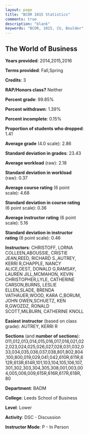 ```yaml
---
layout: page
title: "BCOR 1015 Statistics"
comments: true
description: "blank"
keywords: "BCOR, 1015, CU, Boulder"
--- 
```

<head>
<script src="https://ajax.googleapis.com/ajax/libs/jquery/2.1.3/jquery.min.js"></script>
<script src="https://dl.dropboxusercontent.com/s/pc42nxpaw1ea4o9/highcharts.js?dl=0"></script>
<!-- <script src="../assets/js/highcharts.js"></script> -->
<style type="text/css">@font-face {
	font-family: "Bebas Neue";
	src: url(https://www.filehosting.org/file/details/544349/BebasNeue%20Regular.otf) format("opentype");
	}
	h1.Bebas { 
		font-family: "Bebas Neue", Verdana, Tahoma;
	}
</style>
</head>
<body>
	<div id="container" style="float: right; width: 45%; height: 88%; margin-left: 2.5%; margin-right: 2.5%;"></div>
	<script language="JavaScript">
		$(document).ready(function() {
		var chart = {type: 'column'};
		var title = {text: 'Grade Distribution'};
		var xAxis = {categories: ['A','B','C','D','F'],crosshair: true};
		var yAxis = {min: 0,title: {text: 'Percentage'}};
		var tooltip = {headerFormat: '<center><b><span style="font-size:20px">{point.key}</span></b></center>',
		               pointFormat: '<td style="padding:0"><b>{point.y:.1f}%</b></td>',
		               footerFormat: '</table>',shared: true,useHTML: true};
		var plotOptions = {column: {pointPadding: 0.0,borderWidth: 0}};  
		var credits = {enabled: false};var series= [{name: 'Percent',data: [19.98,54.41,20.81,3.34,1.47,]}];
		var json = {};
		json.chart = chart;
		json.title = title;
		json.tooltip = tooltip;
		json.xAxis = xAxis;
		json.yAxis = yAxis;  
		json.series = series;
		json.plotOptions = plotOptions;  
		json.credits = credits;
		$('#container').highcharts(json);
	});
	</script>
</body>
			   
## The World of Business

**Years provided**: 2014,2015,2016

**Terms provided**: Fall,Spring

**Credits**: 3

**RAP/Honors class?** Neither

**Percent grade**: 99.85%

**Percent withdrawn**: 1.39%

**Percent incomplete**: 0.15%

**Proportion of students who dropped**: 1.41

**Average grade** (4.0 scale): 2.86

**Standard deviation in grades**: 23.43

**Average workload** (raw): 2.18

**Standard deviation in workload** (raw): 0.37

**Average course rating** (6 point scale): 4.68

**Standard deviation in course rating** (6 point scale): 0.36

**Average instructor rating** (6 point scale): 5.16

**Standard deviation in instructor rating** (6 point scale): 0.46

**Instructors**: CHRISTOFF, LORNA COLLEEN,ABOUSSIE, CRISTIE JEAN,REED, RICHARD S.,AUTREY, KERRI R,CHAPPLE, NANCY ALICE,OEST, DONALD G,RAMSAY, LAUREN JILL,MCMAHON, KEVIN CHRISTOPHER,LYLE, CATHERINE CARSON,BURNS, LESLIE ELLEN,SLADE, BRENDA VATHAUER,WOOD, KARA C,BORUM, JOHN OWEN,SCHUETZ, KEN R,GWOZDZ, RONALD SCOTT,MILBURN, CATHERINE KNOLL

**Easiest instructor** (based on class grade): AUTREY, KERRI R

**Sections** (and **number of sections**): 011,012,013,014,015,016,017,018,021,022,023,024,025,026,027,028,031,032,033,034,035,036,037,038,801,802,804,100,800,019,029,041,042,610R,611R,612R,613R,614R,101,103,104,105,106,107,301,302,303,304,305,308,001,003,004,005,006,009,615R,616R,617R,618R, 80

**Department**: BADM

**College**: Leeds School of Business

**Level**: Lower

**Activity**: DSC - Discussion

**Instructor Mode**: P  - In Person